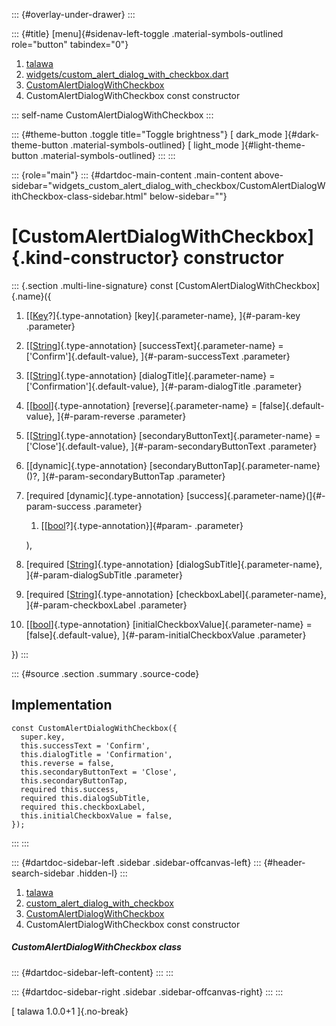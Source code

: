 ::: {#overlay-under-drawer}
:::

::: {#title}
[menu]{#sidenav-left-toggle .material-symbols-outlined role="button"
tabindex="0"}

1.  [talawa](../../index.html)
2.  [widgets/custom_alert_dialog_with_checkbox.dart](../../widgets_custom_alert_dialog_with_checkbox/)
3.  [CustomAlertDialogWithCheckbox](../../widgets_custom_alert_dialog_with_checkbox/CustomAlertDialogWithCheckbox-class.html)
4.  CustomAlertDialogWithCheckbox const constructor

::: self-name
CustomAlertDialogWithCheckbox
:::

::: {#theme-button .toggle title="Toggle brightness"}
[ dark_mode ]{#dark-theme-button .material-symbols-outlined} [
light_mode ]{#light-theme-button .material-symbols-outlined}
:::
:::

::: {role="main"}
::: {#dartdoc-main-content .main-content above-sidebar="widgets_custom_alert_dialog_with_checkbox/CustomAlertDialogWithCheckbox-class-sidebar.html" below-sidebar=""}
<div>

# [CustomAlertDialogWithCheckbox]{.kind-constructor} constructor

</div>

::: {.section .multi-line-signature}
const [CustomAlertDialogWithCheckbox]{.name}({

1.  [[[Key](https://api.flutter.dev/flutter/foundation/Key-class.html)?]{.type-annotation}
    [key]{.parameter-name}, ]{#-param-key .parameter}
2.  [[[String](https://api.flutter.dev/flutter/dart-core/String-class.html)]{.type-annotation}
    [successText]{.parameter-name} = [\'Confirm\']{.default-value},
    ]{#-param-successText .parameter}
3.  [[[String](https://api.flutter.dev/flutter/dart-core/String-class.html)]{.type-annotation}
    [dialogTitle]{.parameter-name} = [\'Confirmation\']{.default-value},
    ]{#-param-dialogTitle .parameter}
4.  [[[bool](https://api.flutter.dev/flutter/dart-core/bool-class.html)]{.type-annotation}
    [reverse]{.parameter-name} = [false]{.default-value},
    ]{#-param-reverse .parameter}
5.  [[[String](https://api.flutter.dev/flutter/dart-core/String-class.html)]{.type-annotation}
    [secondaryButtonText]{.parameter-name} =
    [\'Close\']{.default-value}, ]{#-param-secondaryButtonText
    .parameter}
6.  [[dynamic]{.type-annotation}
    [secondaryButtonTap]{.parameter-name}()?,
    ]{#-param-secondaryButtonTap .parameter}
7.  [required [dynamic]{.type-annotation}
    [success]{.parameter-name}(]{#-param-success .parameter}
    1.  [[[bool](https://api.flutter.dev/flutter/dart-core/bool-class.html)?]{.type-annotation}]{#param-
        .parameter}

    ),
8.  [required
    [[String](https://api.flutter.dev/flutter/dart-core/String-class.html)]{.type-annotation}
    [dialogSubTitle]{.parameter-name}, ]{#-param-dialogSubTitle
    .parameter}
9.  [required
    [[String](https://api.flutter.dev/flutter/dart-core/String-class.html)]{.type-annotation}
    [checkboxLabel]{.parameter-name}, ]{#-param-checkboxLabel
    .parameter}
10. [[[bool](https://api.flutter.dev/flutter/dart-core/bool-class.html)]{.type-annotation}
    [initialCheckboxValue]{.parameter-name} = [false]{.default-value},
    ]{#-param-initialCheckboxValue .parameter}

})
:::

::: {#source .section .summary .source-code}
## Implementation

``` language-dart
const CustomAlertDialogWithCheckbox({
  super.key,
  this.successText = 'Confirm',
  this.dialogTitle = 'Confirmation',
  this.reverse = false,
  this.secondaryButtonText = 'Close',
  this.secondaryButtonTap,
  required this.success,
  required this.dialogSubTitle,
  required this.checkboxLabel,
  this.initialCheckboxValue = false,
});
```
:::
:::

::: {#dartdoc-sidebar-left .sidebar .sidebar-offcanvas-left}
::: {#header-search-sidebar .hidden-l}
:::

1.  [talawa](../../index.html)
2.  [custom_alert_dialog_with_checkbox](../../widgets_custom_alert_dialog_with_checkbox/)
3.  [CustomAlertDialogWithCheckbox](../../widgets_custom_alert_dialog_with_checkbox/CustomAlertDialogWithCheckbox-class.html)
4.  CustomAlertDialogWithCheckbox const constructor

##### CustomAlertDialogWithCheckbox class

::: {#dartdoc-sidebar-left-content}
:::
:::

::: {#dartdoc-sidebar-right .sidebar .sidebar-offcanvas-right}
:::
:::

[ talawa 1.0.0+1 ]{.no-break}
